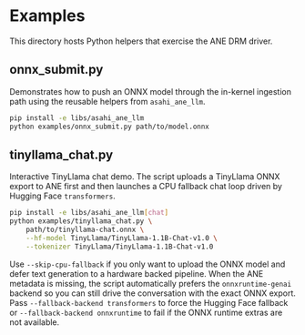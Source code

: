 # Examples

This directory hosts Python helpers that exercise the ANE DRM driver.

## onnx_submit.py

Demonstrates how to push an ONNX model through the in-kernel ingestion path
using the reusable helpers from `asahi_ane_llm`.

```bash
pip install -e libs/asahi_ane_llm
python examples/onnx_submit.py path/to/model.onnx
```

## tinyllama_chat.py

Interactive TinyLlama chat demo. The script uploads a TinyLlama ONNX export to
ANE first and then launches a CPU fallback chat loop driven by Hugging Face
`transformers`.

```bash
pip install -e libs/asahi_ane_llm[chat]
python examples/tinyllama_chat.py \
    path/to/tinyllama-chat.onnx \
    --hf-model TinyLlama/TinyLlama-1.1B-Chat-v1.0 \
    --tokenizer TinyLlama/TinyLlama-1.1B-Chat-v1.0
```

Use `--skip-cpu-fallback` if you only want to upload the ONNX model and defer
text generation to a hardware backed pipeline. When the ANE metadata is
missing, the script automatically prefers the `onnxruntime-genai` backend so you
can still drive the conversation with the exact ONNX export. Pass
`--fallback-backend transformers` to force the Hugging Face fallback or
`--fallback-backend onnxruntime` to fail if the ONNX runtime extras are not
available.
